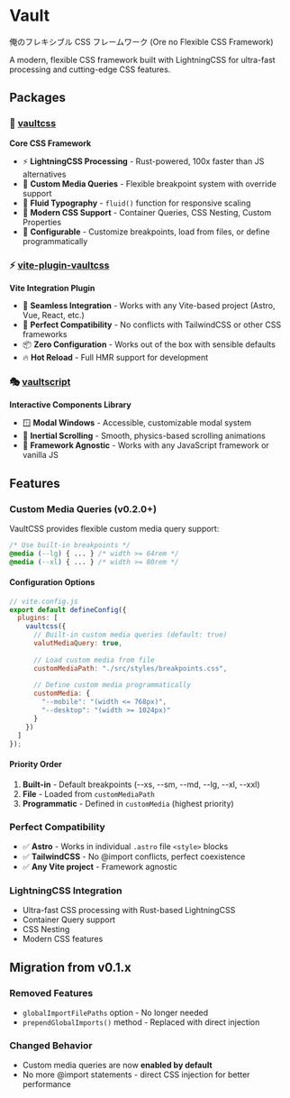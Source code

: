 # Vault

俺のフレキシブル CSS フレームワーク (Ore no Flexible CSS Framework)

A modern, flexible CSS framework built with LightningCSS for ultra-fast processing and cutting-edge CSS features.

## Packages

### 🎨 [vaultcss](./packages/vaultcss) 
**Core CSS Framework**
- ⚡️ **LightningCSS Processing** - Rust-powered, 100x faster than JS alternatives
- 📱 **Custom Media Queries** - Flexible breakpoint system with override support
- 🌊 **Fluid Typography** - `fluid()` function for responsive scaling
- 🎯 **Modern CSS Support** - Container Queries, CSS Nesting, Custom Properties
- 🔧 **Configurable** - Customize breakpoints, load from files, or define programmatically

### ⚡️ [vite-plugin-vaultcss](./packages/@vaultcss-vite)
**Vite Integration Plugin**
- 🚀 **Seamless Integration** - Works with any Vite-based project (Astro, Vue, React, etc.)
- 🎯 **Perfect Compatibility** - No conflicts with TailwindCSS or other CSS frameworks
- 📦 **Zero Configuration** - Works out of the box with sensible defaults
- 🔥 **Hot Reload** - Full HMR support for development

### 🎭 [vaultscript](./packages/vaultscript)
**Interactive Components Library**
- 🪟 **Modal Windows** - Accessible, customizable modal system
- 📜 **Inertial Scrolling** - Smooth, physics-based scrolling animations
- 🎨 **Framework Agnostic** - Works with any JavaScript framework or vanilla JS

## Features

### Custom Media Queries (v0.2.0+)

VaultCSS provides flexible custom media query support:

```css
/* Use built-in breakpoints */
@media (--lg) { ... } /* width >= 64rem */
@media (--xl) { ... } /* width >= 80rem */
```

#### Configuration Options

```javascript
// vite.config.js
export default defineConfig({
  plugins: [
    vaultcss({
      // Built-in custom media queries (default: true)
      valutMediaQuery: true,
      
      // Load custom media from file
      customMediaPath: "./src/styles/breakpoints.css",
      
      // Define custom media programmatically
      customMedia: {
        "--mobile": "(width <= 768px)",
        "--desktop": "(width >= 1024px)"
      }
    })
  ]
});
```

#### Priority Order

1. **Built-in** - Default breakpoints (--xs, --sm, --md, --lg, --xl, --xxl)
2. **File** - Loaded from `customMediaPath`
3. **Programmatic** - Defined in `customMedia` (highest priority)

### Perfect Compatibility

- ✅ **Astro** - Works in individual `.astro` file `<style>` blocks
- ✅ **TailwindCSS** - No @import conflicts, perfect coexistence
- ✅ **Any Vite project** - Framework agnostic

### LightningCSS Integration

- Ultra-fast CSS processing with Rust-based LightningCSS
- Container Query support
- CSS Nesting
- Modern CSS features

## Migration from v0.1.x

### Removed Features

- `globalImportFilePaths` option - No longer needed
- `prependGlobalImports()` method - Replaced with direct injection

### Changed Behavior

- Custom media queries are now **enabled by default**
- No more @import statements - direct CSS injection for better performance
